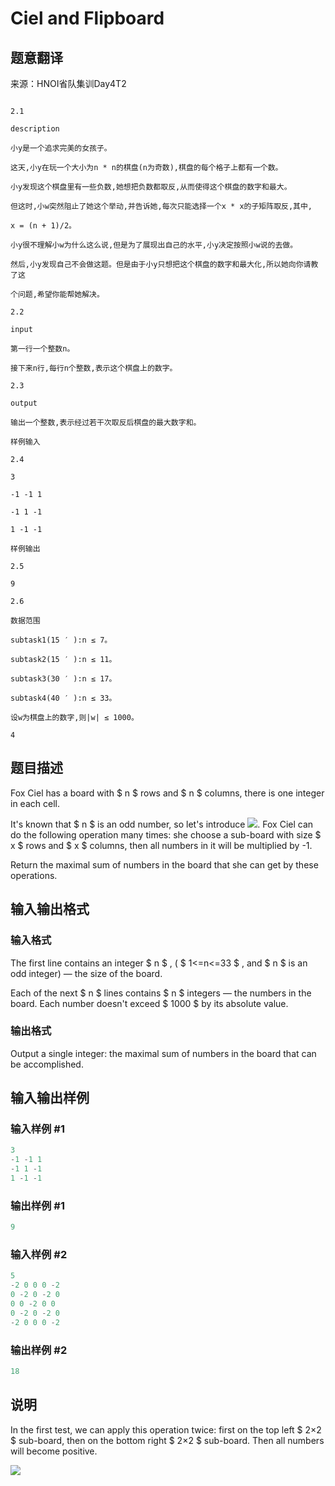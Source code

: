 # Ciel and Flipboard

## 题意翻译

来源：HNOI省队集训Day4T2

```

2.1

description

小y是一个追求完美的女孩子。

这天,小y在玩一个大小为n * n的棋盘(n为奇数),棋盘的每个格子上都有一个数。

小y发现这个棋盘里有一些负数,她想把负数都取反,从而使得这个棋盘的数字和最大。

但这时,小w突然阻止了她这个举动,并告诉她,每次只能选择一个x * x的子矩阵取反,其中,

x = (n + 1)/2。

小y很不理解小w为什么这么说,但是为了展现出自己的水平,小y决定按照小w说的去做。

然后,小y发现自己不会做这题。但是由于小y只想把这个棋盘的数字和最大化,所以她向你请教了这

个问题,希望你能帮她解决。

2.2

input

第一行一个整数n。

接下来n行,每行n个整数,表示这个棋盘上的数字。

2.3

output

输出一个整数,表示经过若干次取反后棋盘的最大数字和。

样例输入

2.4

3

-1 -1 1

-1 1 -1

1 -1 -1

样例输出

2.5

9

2.6

数据范围

subtask1(15 ′ ):n ≤ 7。

subtask2(15 ′ ):n ≤ 11。

subtask3(30 ′ ):n ≤ 17。

subtask4(40 ′ ):n ≤ 33。

设w为棋盘上的数字,则|w| ≤ 1000。

4

```

## 题目描述

Fox Ciel has a board with $ n $ rows and $ n $ columns, there is one integer in each cell.

It's known that $ n $ is an odd number, so let's introduce ![](https://cdn.luogu.com.cn/upload/vjudge_pic/CF321D/6479833d305e8df8be298c6d130b2c56818252f6.png). Fox Ciel can do the following operation many times: she choose a sub-board with size $ x $ rows and $ x $ columns, then all numbers in it will be multiplied by -1.

Return the maximal sum of numbers in the board that she can get by these operations.

## 输入输出格式

### 输入格式

The first line contains an integer $ n $ , ( $ 1<=n<=33 $ , and $ n $ is an odd integer) — the size of the board.

Each of the next $ n $ lines contains $ n $ integers — the numbers in the board. Each number doesn't exceed $ 1000 $ by its absolute value.

### 输出格式

Output a single integer: the maximal sum of numbers in the board that can be accomplished.

## 输入输出样例

### 输入样例 #1

```cpp
3
-1 -1 1
-1 1 -1
1 -1 -1

```
### 输出样例 #1

```cpp
9

```
### 输入样例 #2

```cpp
5
-2 0 0 0 -2
0 -2 0 -2 0
0 0 -2 0 0
0 -2 0 -2 0
-2 0 0 0 -2

```
### 输出样例 #2

```cpp
18

```
## 说明

In the first test, we can apply this operation twice: first on the top left $ 2×2 $ sub-board, then on the bottom right $ 2×2 $ sub-board. Then all numbers will become positive.

![](https://cdn.luogu.com.cn/upload/vjudge_pic/CF321D/bba86be06e5760920ea393fc6a496f40415e324b.png)

